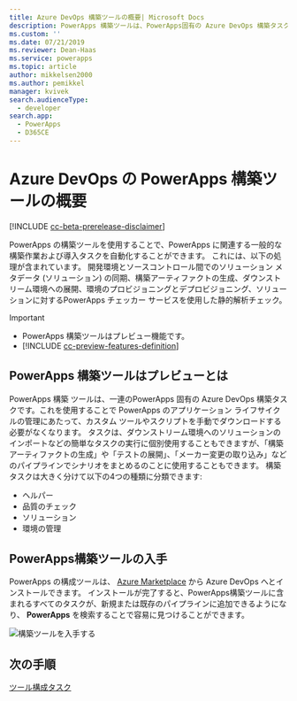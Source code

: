 ```yaml
---
title: Azure DevOps 構築ツールの概要| Microsoft Docs
description: PowerApps 構築ツールは、PowerApps固有の Azure DevOps 構築タスクの集合です。これにより PowerApps の開発管理において、スクリプトを手動でダウンロードする必要がなくなります。
ms.custom: ''
ms.date: 07/21/2019
ms.reviewer: Dean-Haas
ms.service: powerapps
ms.topic: article
author: mikkelsen2000
ms.author: pemikkel
manager: kvivek
search.audienceType:
  - developer
search.app:
  - PowerApps
  - D365CE
---
```


# <a name="powerapps-build-tools-for-azure-devops-overview"></a>Azure DevOps の PowerApps 構築ツールの概要


[!INCLUDE [cc-beta-prerelease-disclaimer](../../includes/cc-beta-prerelease-disclaimer.md)]

PowerApps の構築ツールを使用することで、PowerApps に関連する一般的な構築作業および導入タスクを自動化することができます。 これには、以下の処理が含まれています。 開発環境とソースコントロール間でのソリューション メタデータ (ソリューション) の同期、構築アーティファクトの生成、ダウンストリーム環境への展開、環境のプロビジョニングとデプロビジョニング、ソリューションに対するPowerApps チェッカー サービスを使用した静的解析チェック。

> [!IMPORTANT]
>
> - PowerApps 構築ツールはプレビュー機能です。
> - [!INCLUDE [cc-preview-features-definition](../../includes/cc-preview-features-definition.md)]

  
## <a name="what-are-powerapps-build-tools"></a>PowerApps 構築ツールはプレビューとは

PowerApps 構築 ツールは、一連のPowerApps 固有の Azure DevOps 構築タスクです。これを使用することで PowerApps のアプリケーション ライフサイクルの管理にあたって、カスタム ツールやスクリプトを手動でダウンロードする必要がなくなります。 タスクは、ダウンストリーム環境へのソリューションのインポートなどの簡単なタスクの実行に個別使用することもできますが、「構築アーティファクトの生成」や「テストの展開」、「メーカー変更の取り込み」などのパイプラインでシナリオをまとめるのことに使用することもできます。 構築タスクは大きく分けて以下の4つの種類に分類できます:

- ヘルパー 
- 品質のチェック 
- ソリューション 
- 環境の管理 

## <a name="get-the-powerapps-build-tools"></a>PowerApps構築ツールの入手 
PowerApps の構成ツールは、 [Azure Marketplace](https://marketplace.visualstudio.com/items?itemName=microsoft-IsvExpTools.PowerApps-BuildTools) から Azure DevOps へとインストールできます。 インストールが完了すると、PowerApps構築ツールに含まれるすべてのタスクが、新規または既存のパイプラインに追加できるようになり、 **PowerApps** を検索することで容易に見つけることができます。

![構築ツールを入手する](media/build-tools-download.png)
 
## <a name="next-step"></a>次の手順

[ツール構成タスク](build-tools-tasks.md)
